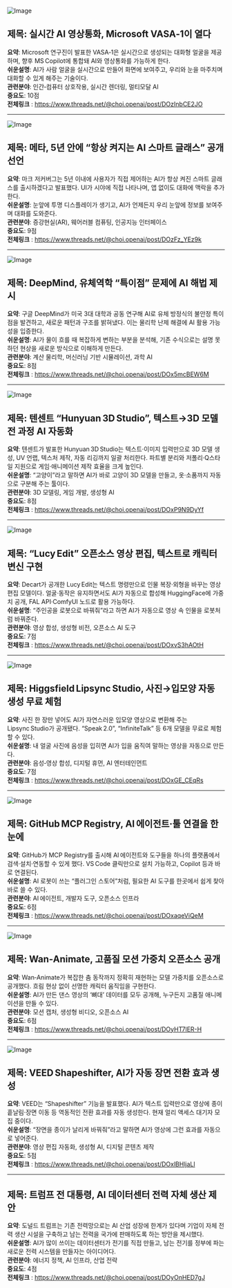 ![Image](https://scontent-iad3-2.cdninstagram.com/v/t51.71878-15/551944908_715430901510644_3098084678909541622_n.jpg?stp=dst-jpg_e35_tt6&_nc_cat=109&ccb=1-7&_nc_sid=18de74&_nc_ohc=Mu1JrKVZu2cQ7kNvwGZKLIV&_nc_oc=AdnHuzS5kkhCd_UGHVpwoqK6um7USTh1koxIQXgZrd1tLfueQqK2_XjRLqDHkOuD_SI&_nc_zt=23&_nc_ht=scontent-iad3-2.cdninstagram.com&edm=ACx9VUEEAAAA&_nc_gid=HVUsTDTzyKXB2LNx194dWQ&oh=00_Afazkw0Qoh_87kzkOCBFHDePWUyGqunH6iZ17JX-tLBnwQ&oe=68D395A2)

## 제목: 실시간 AI 영상통화, Microsoft VASA‑1이 열다  
**요약**: Microsoft 연구진이 발표한 VASA‑1은 실시간으로 생성되는 대화형 얼굴을 제공하며, 향후 MS Copilot에 통합돼 AI와 영상통화를 가능하게 한다.  
**쉬운설명**: AI가 사람 얼굴을 실시간으로 만들어 화면에 보여주고, 우리와 눈을 마주치며 대화할 수 있게 해주는 기술이다.  
**관련분야**: 인간‑컴퓨터 상호작용, 실시간 렌더링, 멀티모달 AI  
**중요도**: 10점  
**전체링크** :  https://www.threads.net/@choi.openai/post/DOzInbCE2JO  

---

![Image](https://scontent-iad3-2.cdninstagram.com/v/t51.71878-15/551385240_1336290811403580_3041134352607208774_n.jpg?stp=dst-jpg_e35_tt6&_nc_cat=111&ccb=1-7&_nc_sid=18de74&_nc_ohc=RsWc151RWXYQ7kNvwFWBrQ2&_nc_oc=AdkxJKR1YUbnIPr6IMPKqrrq-mrw-DbB44A2VjtE6HHO9G62i1OcHIrRS8QbHTyCY6w&_nc_zt=23&_nc_ht=scontent-iad3-2.cdninstagram.com&edm=ACx9VUEEAAAA&_nc_gid=HVUsTDTzyKXB2LNx194dWQ&oh=00_AfZIYKH4ErrkuD0be3iDAEUKogDX9FmFr8CI_Huiqv_rbw&oe=68D3BE1A)

## 제목: 메타, 5년 안에 “항상 켜지는 AI 스마트 글래스” 공개 선언  
**요약**: 마크 저커버그는 5년 이내에 사용자가 직접 제어하는 AI가 항상 켜진 스마트 글래스를 출시하겠다고 발표했다. UI가 시야에 직접 나타나며, 앱 없이도 대화에 맥락을 추가한다.  
**쉬운설명**: 눈앞에 투명 디스플레이가 생기고, AI가 언제든지 우리 눈앞에 정보를 보여주며 대화를 도와준다.  
**관련분야**: 증강현실(AR), 웨어러블 컴퓨팅, 인공지능 인터페이스  
**중요도**: 9점  
**전체링크** :  https://www.threads.net/@choi.openai/post/DOzFz_YEz9k  

---

![Image](https://scontent-iad3-2.cdninstagram.com/v/t51.71878-15/551443457_1805487193386575_4628181570854913908_n.jpg?stp=dst-jpg_e35_tt6&_nc_cat=105&ccb=1-7&_nc_sid=18de74&_nc_ohc=_5gh6CA61pkQ7kNvwETS5z_&_nc_oc=AdnY-37Ygy7dbvTHc1-mgOAJ_aRQTw_TfN2V9s3jll4Ew6bCbE4rM7JTJbpzWXOTRWs&_nc_zt=23&_nc_ht=scontent-iad3-2.cdninstagram.com&edm=ACx9VUEEAAAA&_nc_gid=HVUsTDTzyKXB2LNx194dWQ&oh=00_AfbkqLpbcyLqZYJXs6HygKuZFLkoqSbjGLeJTD13Uy1ejw&oe=68D3BA22)

## 제목: DeepMind, 유체역학 “특이점” 문제에 AI 해법 제시  
**요약**: 구글 DeepMind가 미국 3대 대학과 공동 연구해 AI로 유체 방정식의 불안정 특이점을 발견하고, 새로운 패턴과 구조를 밝혀냈다. 이는 물리학 난제 해결에 AI 활용 가능성을 입증한다.  
**쉬운설명**: AI가 물이 흐를 때 복잡하게 변하는 부분을 분석해, 기존 수식으로는 설명 못하던 현상을 새로운 방식으로 이해하게 만든다.  
**관련분야**: 계산 물리학, 머신러닝 기반 시뮬레이션, 과학 AI  
**중요도**: 8점  
**전체링크** :  https://www.threads.net/@choi.openai/post/DOx5mcBEW6M  

---

![Image](https://scontent-iad3-2.cdninstagram.com/v/t51.71878-15/550777394_782980591321871_2681310363571439085_n.jpg?stp=dst-jpg_e35_tt6&_nc_cat=106&ccb=1-7&_nc_sid=18de74&_nc_ohc=KQQDhoGXV9cQ7kNvwFpsYEB&_nc_oc=AdkD3KpKC9lRT5NjVsrw1rsXshlBY__lkqtScCgLtLnH35My5ZMLwhNCG5AO0CF6SrU&_nc_zt=23&_nc_ht=scontent-iad3-2.cdninstagram.com&edm=ACx9VUEEAAAA&_nc_gid=HVUsTDTzyKXB2LNx194dWQ&oh=00_AfZwksoyQgpXfN2WUv22YCTIcl2dI6uolyNCKBw53--H-Q&oe=68D3B83B)

## 제목: 텐센트 “Hunyuan 3D Studio”, 텍스트→3D 모델 전 과정 AI 자동화  
**요약**: 텐센트가 발표한 Hunyuan 3D Studio는 텍스트·이미지 입력만으로 3D 모델 생성, UV 언랩, 텍스처 제작, 자동 리깅까지 일괄 처리한다. 파트별 분리와 저폴리·Q스타일 지원으로 게임·애니메이션 제작 효율을 크게 높인다.  
**쉬운설명**: “고양이”라고 말하면 AI가 바로 고양이 3D 모델을 만들고, 옷·소품까지 자동으로 구분해 주는 툴이다.  
**관련분야**: 3D 모델링, 게임 개발, 생성형 AI  
**중요도**: 8점  
**전체링크** :  https://www.threads.net/@choi.openai/post/DOxP9N9DyYf  

---

![Image](https://scontent-iad3-2.cdninstagram.com/v/t51.71878-15/550872594_1520667192425125_2522206809625866905_n.jpg?stp=dst-jpg_e35_tt6&_nc_cat=107&ccb=1-7&_nc_sid=18de74&_nc_ohc=mT6quct4AhcQ7kNvwHYLEVr&_nc_oc=AdnGBIFXRsvM_JHpLl9Q4PqNfgutB3MgEwCwvA_FgyhTGriUTEq5D_2AcN5UjWnxiAM&_nc_zt=23&_nc_ht=scontent-iad3-1.cdninstagram.com&edm=ACx9VUEEAAAA&_nc_gid=HVUsTDTzyKXB2LNx194dWQ&oh=00_AfbTRAvNNU8acZQxvriXTBHMD6fMxSVJ2N50GWfiNimwVw&oe=68D3A06D)

## 제목: “Lucy Edit” 오픈소스 영상 편집, 텍스트로 캐릭터 변신 구현  
**요약**: Decart가 공개한 Lucy Edit는 텍스트 명령만으로 인물 복장·외형을 바꾸는 영상 편집 모델이다. 얼굴·동작은 유지하면서도 AI가 자동으로 합성해 HuggingFace에 가중치 공개, FAL API·ComfyUI 노드로 활용 가능하다.  
**쉬운설명**: “주인공을 로봇으로 바꿔줘”라고 하면 AI가 자동으로 영상 속 인물을 로봇처럼 바꿔준다.  
**관련분야**: 영상 합성, 생성형 비전, 오픈소스 AI 도구  
**중요도**: 7점  
**전체링크** :  https://www.threads.net/@choi.openai/post/DOxvS3hAOtH  

---

![Image](https://scontent-iad3-2.cdninstagram.com/v/t51.71878-15/550689875_1911085339461322_7905366457938327125_n.jpg?stp=dst-jpg_e35_tt6&_nc_cat=105&ccb=1-7&_nc_sid=18de74&_nc_ohc=1DNcX3UjJywQ7kNvwH-Erkv&_nc_oc=AdnyHEbUq9VgJ1fu9i-2EJFD6dvxtPrBjgB6fiPtLOlJQ_WoV_HuhSna5_QH-ROCtxc&_nc_zt=23&_nc_ht=scontent-iad3-2.cdninstagram.com&edm=ACx9VUEEAAAA&_nc_gid=HVUsTDTzyKXB2LNx194dWQ&oh=00_Afb5kxeaL1n1XvxuSyufHjiweBCBBxjVYl4obv4WmEAfwA&oe=68D38DC3)

## 제목: Higgsfield Lipsync Studio, 사진→입모양 자동 생성 무료 체험  
**요약**: 사진 한 장만 넣어도 AI가 자연스러운 입모양 영상으로 변환해 주는 Lipsync Studio가 공개됐다. “Speak 2.0”, “InfiniteTalk” 등 6개 모델을 무료로 체험할 수 있다.  
**쉬운설명**: 내 얼굴 사진에 음성을 입히면 AI가 입을 움직여 말하는 영상을 자동으로 만든다.  
**관련분야**: 음성‑영상 합성, 디지털 휴먼, AI 엔터테인먼트  
**중요도**: 7점  
**전체링크** :  https://www.threads.net/@choi.openai/post/DOxGE_CEqRs  

---

![Image](https://scontent-iad3-2.cdninstagram.com/v/t51.71878-15/551385240_1336290811403580_3041134352607208774_n.jpg?stp=dst-jpg_e35_tt6&_nc_cat=111&ccb=1-7&_nc_sid=18de74&_nc_ohc=RsWc151RWXYQ7kNvwFWBrQ2&_nc_oc=AdkxJKR1YUbnIPr6IMPKqrrq-mrw-DbB44A2VjtE6HHO9G62i1OcHIrRS8QbHTyCY6w&_nc_zt=23&_nc_ht=scontent-iad3-2.cdninstagram.com&edm=ACx9VUEEAAAA&_nc_gid=HVUsTDTzyKXB2LNx194dWQ&oh=00_AfZIYKH4ErrkuD0be3iDAEUKogDX9FmFr8CI_Huiqv_rbw&oe=68D3BE1A)

## 제목: GitHub MCP Registry, AI 에이전트·툴 연결을 한눈에  
**요약**: GitHub가 MCP Registry를 출시해 AI 에이전트와 도구들을 하나의 플랫폼에서 검색·설치·연동할 수 있게 했다. VS Code 클릭만으로 설치 가능하고, Copilot 등과 바로 연결된다.  
**쉬운설명**: AI 로봇이 쓰는 “플러그인 스토어”처럼, 필요한 AI 도구를 한곳에서 쉽게 찾아 바로 쓸 수 있다.  
**관련분야**: AI 에이전트, 개발자 도구, 오픈소스 인프라  
**중요도**: 6점  
**전체링크** :  https://www.threads.net/@choi.openai/post/DOxaqeViQeM  

---

![Image](https://scontent-iad3-2.cdninstagram.com/v/t51.71878-15/550679634_1361484915404128_8929899980589965950_n.jpg?stp=dst-jpg_e35_tt6&_nc_cat=106&ccb=1-7&_nc_sid=18de74&_nc_ohc=LqRQJb0Q2U4Q7kNvwHMIN7O&_nc_oc=AdnAyVJkKJtu07k4RERcXuKYHJ4kLSqsi7hfS_Ve77IIUnKj-vuVpJmEZX04pbx0pqs&_nc_zt=23&_nc_ht=scontent-iad3-2.cdninstagram.com&edm=ACx9VUEEAAAA&_nc_gid=HVUsTDTzyKXB2LNx194dWQ&oh=00_Afb_mG3T-Zfart52jcTYny1Uw9a2UxkAI5qTNaVhjCpVqg&oe=68D3AD47)

## 제목: Wan‑Animate, 고품질 모션 가중치 오픈소스 공개  
**요약**: Wan‑Animate가 복잡한 춤 동작까지 정확히 재현하는 모델 가중치를 오픈소스로 공개했다. 흐림 현상 없이 선명한 캐릭터 움직임을 구현한다.  
**쉬운설명**: AI가 만든 댄스 영상의 ‘뼈대’ 데이터를 모두 공개해, 누구든지 고품질 애니메이션을 만들 수 있다.  
**관련분야**: 모션 캡처, 생성형 비디오, 오픈소스 AI  
**중요도**: 6점  
**전체링크** :  https://www.threads.net/@choi.openai/post/DOyHT7lER-H  

---

![Image](https://scontent-iad3-2.cdninstagram.com/v/t51.71878-15/550872594_1520667192425125_2522206809625866905_n.jpg?stp=dst-jpg_e35_tt6&_nc_cat=107&ccb=1-7&_nc_sid=18de74&_nc_ohc=mT6quct4AhcQ7kNvwHYLEVr&_nc_oc=AdnGBIFXRsvM_JHpLl9Q4PqNfgutB3MgEwCwvA_FgyhTGriUTEq5D_2AcN5UjWnxiAM&_nc_zt=23&_nc_ht=scontent-iad3-1.cdninstagram.com&edm=ACx9VUEEAAAA&_nc_gid=HVUsTDTzyKXB2LNx194dWQ&oh=00_AfbTRAvNNU8acZQxvriXTBHMD6fMxSVJ2N50GWfiNimwVw&oe=68D3A06D)

## 제목: VEED Shapeshifter, AI가 자동 장면 전환 효과 생성  
**요약**: VEED는 “Shapeshifter” 기능을 발표했다. AI가 텍스트 입력만으로 영상에 종이 흩날림·장면 이동 등 역동적인 전환 효과를 자동 생성한다. 현재 얼리 액세스 대기자 모집 중이다.  
**쉬운설명**: “장면을 종이가 날리게 바꿔줘”라고 말하면 AI가 영상에 그런 효과를 자동으로 넣어준다.  
**관련분야**: 영상 편집 자동화, 생성형 AI, 디지털 콘텐츠 제작  
**중요도**: 5점  
**전체링크** :  https://www.threads.net/@choi.openai/post/DOxlBHljaLl  

---

## 제목: 트럼프 전 대통령, AI 데이터센터 전력 자체 생산 제안  
**요약**: 도널드 트럼프는 기존 전력망으로는 AI 산업 성장에 한계가 있다며 기업이 자체 전력 생산 시설을 구축하고 남는 전력을 국가에 판매하도록 하는 방안을 제시했다.  
**쉬운설명**: AI가 많이 쓰이는 데이터센터가 전기를 직접 만들고, 남는 전기를 정부에 파는 새로운 전력 시스템을 만들자는 아이디어다.  
**관련분야**: 에너지 정책, AI 인프라, 산업 전략  
**중요도**: 4점  
**전체링크** :  https://www.threads.net/@choi.openai/post/DOyOnHED7gJ  